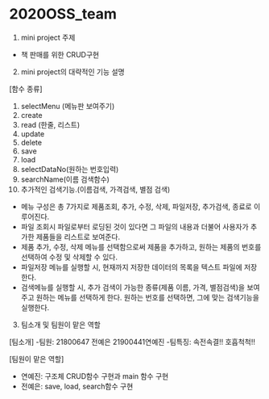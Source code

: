 # 2020OSS_team

1. mini project 주제
- 책 판매를 위한 CRUD구현

2. mini project의 대략적인 기능 설명

[함수 종류]
1. selectMenu (메뉴판 보여주기)
2. create
3. read (한줄, 리스트)
4. update
5. delete
6. save
7. load
8. selectDataNo(원하는 번호입력)
9. searchName(이름 검색함수)
10. 추가적인 검색기능.(이름검색, 가격검색, 별점 검색)
- 메뉴 구성은 총 7가지로 제품조회, 추가, 수정, 삭제, 파일저장, 추가검색, 종료로 이루어진다. 
- 파일 조회시 파일로부터 로딩된 것이 있다면 그 파일의 내용과 더불어 사용자가 추가한 제품들을 리스트로 보여준다.
- 제품 추가, 수정, 삭제 메뉴를 선택함으로써 제품을 추가하고, 원하는 제품의 번호를 선택하여 수정 및 삭제할 수 있다.
- 파일저장 메뉴를 실행할 시, 현재까지 저장한 데이터의 목록을 텍스트 파일에 저장한다. 
- 검색메뉴를 실행할 시, 추가 검색이 가능한 종류(제품 이름, 가격, 별점검색)을 보여주고 원하는 메뉴를 선택하게 한다. 원하는 번호를 선택하면, 그에 맞는 검색기능을 실행한다.

3. 팀소개 및 팀원이 맡은 역할

[팀소개]
-팀원: 21800647 전예은 21900441연예진
-팀특징: 속전속결!! 호흡척척!!

[팀원이 맡은 역할]
- 연예진: 구조체 CRUD함수 구현과 main 함수 구현
- 전예은: save, load, search함수 구현 
